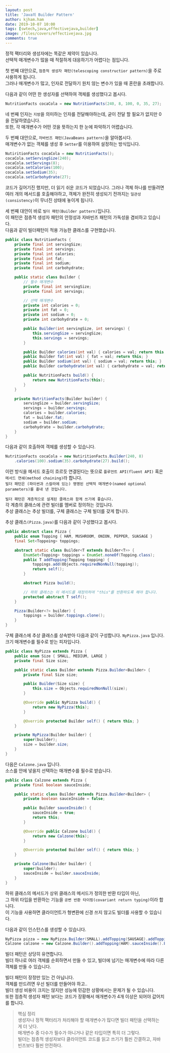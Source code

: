 ```yaml
---
layout: post
title: 'Java의 Builder Pattern'
author: kjham.ham
date: 2019-10-07 10:00
tags: [swtech,java,effectivejava,builder]
image: /files/covers/effectivejava.jpg
comments: true
---
```


정적 팩터리와 생성자에는 똑같은 제약이 있습니다.  
선택적 매개변수가 많을 때 적절하게 대응하기가 어렵다는 점입니다.  

첫 번째 대안으로, `점층적 생성자 패턴(telescoping constructior pattern)`을 주로 사용하게 됩니다.  
그러나 매개변수가 많고, 인자로 전달하기 원치 않는 변수가 있을 때 혼란을 초래합니다.  

다음과 같이 어떤 한 생성자를 선택하여 객체를 생성했다고 봅시다.  
~~~java
NutritionFacts cocaCola = new NutritionFacts(240, 8, 100, 0, 35, 27);
~~~
네 번째 인자는 `지방`을 의미하는 인자를 전달해야하는데, 굳이 전달 할 필요가 없지만 0을 전달하였습니다.  
또한, 각 매개변수가 어떤 것을 뜻하는지 한 눈에 파악하기 어렵습니다.  

두 번째 대안으로, `자바빈즈 패턴(JavaBeans pattern)`을 알아봅시다.  
매개변수가 없는 객체를 생성 후 `Setter`를 이용하여 설정하는 방식입니다.  
~~~java
NutiritionFacts cocaCola = new NutritionFacts();
cocaCola.setServingSize(240);
cocaCola.setServings(8);
cocaCola.setCalories(100);
cocaCola.setSodium(35);
cocaCola.setCarbohydrate(27);
~~~
코드가 길어기진 했지만, 더 읽기 쉬운 코드가 되었습니다.
그러나 객체 하나를 만들려면 여러 개의 메서드를 호출해야하고, 객체가 완전히 생성되기 전까지는 `일관성(consistency)`이 무너진 상태에 놓이게 됩니다.  

세 번째 대안이 바로 `빌더 패턴(Builder pattern)`입니다.  
이 패턴은 점층적 생성자 패턴의 안정성과 자바빈즈 패턴의 가독성을 겸비하고 있습니다.  
다음과 같이 빌더패턴이 적용 가능한 클래스를 구현했습니다.  
~~~java
public class NutritionFacts {
    private final int servingSize;
    private final int servings;
    private final int calories;
    private final int fat;
    private final int sodium;
    private final int carbohydrate;

    public static class Builder {
        // 필수 매개변수
        private final int servingSize;
        private final int servings;

        // 선택 매개변수
        private int calories = 0;
        private int fat = 0;
        private int sodium = 0;
        private int carbohydrate = 0;

        public Builder(int servingSize, int servings) {
            this.servingSize = servingSize;
            this.servings = servings;
        }

        public Builder calories(int val) { calories = val; return this; }
        public Builder fat(int val) { fat = val; return this; }
        public Builder sodium(int val) { sodium = val; return this; }
        public Builder carbohydrate(int val) { carbohydrate = val; return this; }

        public NutritionFacts build() {
            return new NutritionFacts(this);
        }
    }

    private NutritionFacts(Builder builder) {
        servingSize = builder.servingSize;
        servings = builder.servings;
        calories = builder.calories;
        fat = builder.fat;
        sodium = builder.sodium;
        carbohydrate = builder.carbohydrate;
    }
}
~~~

다음과 같이 호출하여 객체를 생성할 수 있습니다.  
~~~java
NutritionFacts cocaCola = new NutiritionFacts.Builder(240, 8)
    .calories(100).sodium(35).carbohydrate(27).build();
~~~
이런 방식을 메서드 호출이 흐르듯 연결된다는 뜻으로 `플루언트 API(fluent API)` 혹은 `메서드 연쇄(method chaining)`라 합니다.  
`빌더 패턴은 (파이썬과 스칼라에 있는) 명명된 선택적 매개변수(named optional parameters)를 흉내 낸 것입니다.`  

`빌더 패턴은 계층적으로 설계된 클래스와 함께 쓰기에 좋습니다.`  
각 계층의 클래스에 관련 빌더를 멤버로 정의하는 것입니다.  
추상 클래스는 추상 빌더를, 구체 클래스는 구체 빌더를 갖게 합니다.  

추상 클래스`(Pizza.java)`를 다음과 같이 구성했다고 봅시다.  
~~~java
public abstract class Pizza {
    public enum Topping { HAM, MUSHROOM, ONION, PEPPER, SUASAGE }
    final Set<Toppoing> toppings;

    abstract static class Builder<T extends Builder<T>> {
        EnumSet<Topping> toppings = EnumSet.noneOf(Topping.class);
        public T addTopping(Topping topping) {
            toppings.add(Objects.requiredNonNull(topping));
            return self();
        }

        abstract Pizza build();

        // 하위 클래스는 이 메서드를 재정의하여 "this"를 반환하도록 해야 합니다.
        protected abstract T self();
    }

    Pizza(Builder<?> builder) {
        toppings = builder.toppings.clone();
    }
}
~~~

구체 클래스에 추상 클래스를 상속받아 다음과 같이 구성합니다. `NyPizza.java` 입니다.  
크기 매개변수를 필수로 받는 피자입니다.  
~~~java
public class NyPizza extends Pizza {
    public enum Size { SMALL, MEDIUM, LARGE }
    private final Size size;

    public static class Builder extends Pizza.Builder<Builder> {
        private final Size size;

        public Builder(Size size) {
            this.size = Objects.requiredNonNull(size);
        }

        @Override public NyPizza build() {
            return new NyPizza(this);
        }

        @Override protected Builder self() { return this; }
    }

    private NyPizza(Builder builder) {
        super(builder);
        size = builder.size;
    }
}
~~~

다음은 `Calzone.java` 입니다.  
소스를 안에 넣을지 선택하는 매개변수를 필수로 받습니다.  
~~~java
public class Calzone extends Pizza {
    private final boolean sauceInside;

    public static class Builder extends Pizza.Builder<Builder> {
        private boolean sauceInside = false;

        public Builder sauceInside() {
            sauceInside = true;
            return this;
        }

        @Override public Calzone build() {
            return new Calzone(this);
        }

        @Override protected Builder self() { return this; }
    }

    private Calzone(Builder builder) {
        super(builder);
        sauceInside = builder.sauceInside;
    }
}
~~~

하위 클래스의 메서드가 상위 클래스의 메서드가 정의한 반환 타입이 아닌,  
그 하위 타입을 반환하는 기능을 `공변 반환 타이핑(covariant return typing)`이라 합니다.  
이 기능을 사용하면 클라이언트가 형변환에 신경 쓰지 않고도 빌더를 사용할 수 있습니다.  

다음과 같이 인스턴스를 생성할 수 있습니다.  
~~~java
NyPizza pizza = new NyPizza.Builder(SMALL).addTopping(SAUSAGE).addTopping(ONION).build();
Calzone calzone = new Calzone.Builder().addTopping(HAM).sauceInside().build();
~~~

빌더 패턴은 상당히 유연합니다.  
빌더 하나로 여러 객체를 순회하면서 만들 수 있고, 빌더에 넘기는 매개변수에 따라 다른 객체를 만들 수 있습니다.  

빌더 패턴이 장정만 있는 건 아닙니다.  
객체를 만드려면 우선 빌더를 만들어야 하고..  
빌더 생성 비용이 크지는 않지만 성능에 민감한 상황에서는 문제가 될 수 있습니다.  
또한 점층적 생성자 패턴 보다는 코드가 장황해서 매개변수가 4개 이상은 되어야 값어치를 합니다.  

> 핵심 정리  
생성자나 정적 팩터리가 처리해야 할 매개변수가 많다면 빌더 패턴을 선택하는 게 더 낫다.  
매개변수 중 다수가 필수가 아니거나 같은 타입이면 특히 더 그렇다.  
빌더는 점층적 생성자보다 클라이언트 코드를 읽고 쓰기가 훨씬 간결하고, 자바빈즈보다 훨씬 안전하다.  